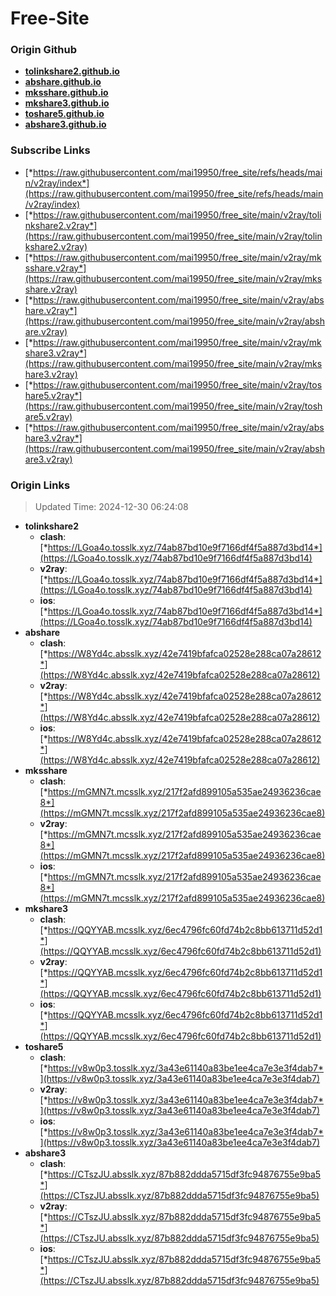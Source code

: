 # Free-Site

### Origin Github

- [**tolinkshare2.github.io**](https://github.com/tolinkshare2/tolinkshare2.github.io)
- [**abshare.github.io**](https://github.com/abshare/abshare.github.io)
- [**mksshare.github.io**](https://github.com/mksshare/mksshare.github.io)
- [**mkshare3.github.io**](https://github.com/mkshare3/mkshare3.github.io)
- [**toshare5.github.io**](https://github.com/toshare5/toshare5.github.io)
- [**abshare3.github.io**](https://github.com/abshare3/abshare3.github.io)

### Subscribe Links

- [*https://raw.githubusercontent.com/mai19950/free_site/refs/heads/main/v2ray/index*](https://raw.githubusercontent.com/mai19950/free_site/refs/heads/main/v2ray/index)
- [*https://raw.githubusercontent.com/mai19950/free_site/main/v2ray/tolinkshare2.v2ray*](https://raw.githubusercontent.com/mai19950/free_site/main/v2ray/tolinkshare2.v2ray)
- [*https://raw.githubusercontent.com/mai19950/free_site/main/v2ray/mksshare.v2ray*](https://raw.githubusercontent.com/mai19950/free_site/main/v2ray/mksshare.v2ray)
- [*https://raw.githubusercontent.com/mai19950/free_site/main/v2ray/abshare.v2ray*](https://raw.githubusercontent.com/mai19950/free_site/main/v2ray/abshare.v2ray)
- [*https://raw.githubusercontent.com/mai19950/free_site/main/v2ray/mkshare3.v2ray*](https://raw.githubusercontent.com/mai19950/free_site/main/v2ray/mkshare3.v2ray)
- [*https://raw.githubusercontent.com/mai19950/free_site/main/v2ray/toshare5.v2ray*](https://raw.githubusercontent.com/mai19950/free_site/main/v2ray/toshare5.v2ray)
- [*https://raw.githubusercontent.com/mai19950/free_site/main/v2ray/abshare3.v2ray*](https://raw.githubusercontent.com/mai19950/free_site/main/v2ray/abshare3.v2ray)

### Origin Links

> Updated Time: 2024-12-30 06:24:08

- **tolinkshare2**
  - **clash**: [*https://LGoa4o.tosslk.xyz/74ab87bd10e9f7166df4f5a887d3bd14*](https://LGoa4o.tosslk.xyz/74ab87bd10e9f7166df4f5a887d3bd14)
  - **v2ray**: [*https://LGoa4o.tosslk.xyz/74ab87bd10e9f7166df4f5a887d3bd14*](https://LGoa4o.tosslk.xyz/74ab87bd10e9f7166df4f5a887d3bd14)
  - **ios**: [*https://LGoa4o.tosslk.xyz/74ab87bd10e9f7166df4f5a887d3bd14*](https://LGoa4o.tosslk.xyz/74ab87bd10e9f7166df4f5a887d3bd14)
- **abshare**
  - **clash**: [*https://W8Yd4c.absslk.xyz/42e7419bfafca02528e288ca07a28612*](https://W8Yd4c.absslk.xyz/42e7419bfafca02528e288ca07a28612)
  - **v2ray**: [*https://W8Yd4c.absslk.xyz/42e7419bfafca02528e288ca07a28612*](https://W8Yd4c.absslk.xyz/42e7419bfafca02528e288ca07a28612)
  - **ios**: [*https://W8Yd4c.absslk.xyz/42e7419bfafca02528e288ca07a28612*](https://W8Yd4c.absslk.xyz/42e7419bfafca02528e288ca07a28612)
- **mksshare**
  - **clash**: [*https://mGMN7t.mcsslk.xyz/217f2afd899105a535ae24936236cae8*](https://mGMN7t.mcsslk.xyz/217f2afd899105a535ae24936236cae8)
  - **v2ray**: [*https://mGMN7t.mcsslk.xyz/217f2afd899105a535ae24936236cae8*](https://mGMN7t.mcsslk.xyz/217f2afd899105a535ae24936236cae8)
  - **ios**: [*https://mGMN7t.mcsslk.xyz/217f2afd899105a535ae24936236cae8*](https://mGMN7t.mcsslk.xyz/217f2afd899105a535ae24936236cae8)
- **mkshare3**
  - **clash**: [*https://QQYYAB.mcsslk.xyz/6ec4796fc60fd74b2c8bb613711d52d1*](https://QQYYAB.mcsslk.xyz/6ec4796fc60fd74b2c8bb613711d52d1)
  - **v2ray**: [*https://QQYYAB.mcsslk.xyz/6ec4796fc60fd74b2c8bb613711d52d1*](https://QQYYAB.mcsslk.xyz/6ec4796fc60fd74b2c8bb613711d52d1)
  - **ios**: [*https://QQYYAB.mcsslk.xyz/6ec4796fc60fd74b2c8bb613711d52d1*](https://QQYYAB.mcsslk.xyz/6ec4796fc60fd74b2c8bb613711d52d1)
- **toshare5**
  - **clash**: [*https://v8w0p3.tosslk.xyz/3a43e61140a83be1ee4ca7e3e3f4dab7*](https://v8w0p3.tosslk.xyz/3a43e61140a83be1ee4ca7e3e3f4dab7)
  - **v2ray**: [*https://v8w0p3.tosslk.xyz/3a43e61140a83be1ee4ca7e3e3f4dab7*](https://v8w0p3.tosslk.xyz/3a43e61140a83be1ee4ca7e3e3f4dab7)
  - **ios**: [*https://v8w0p3.tosslk.xyz/3a43e61140a83be1ee4ca7e3e3f4dab7*](https://v8w0p3.tosslk.xyz/3a43e61140a83be1ee4ca7e3e3f4dab7)
- **abshare3**
  - **clash**: [*https://CTszJU.absslk.xyz/87b882ddda5715df3fc94876755e9ba5*](https://CTszJU.absslk.xyz/87b882ddda5715df3fc94876755e9ba5)
  - **v2ray**: [*https://CTszJU.absslk.xyz/87b882ddda5715df3fc94876755e9ba5*](https://CTszJU.absslk.xyz/87b882ddda5715df3fc94876755e9ba5)
  - **ios**: [*https://CTszJU.absslk.xyz/87b882ddda5715df3fc94876755e9ba5*](https://CTszJU.absslk.xyz/87b882ddda5715df3fc94876755e9ba5)
